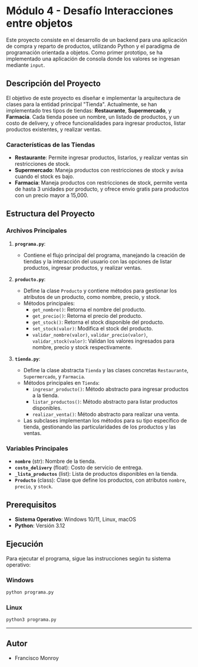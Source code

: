 # Módulo 4  - Desafío Interacciones entre objetos

Este proyecto consiste en el desarrollo de un backend para una aplicación de compra y reparto de productos, utilizando Python y el paradigma de programación orientada a objetos. Como primer prototipo, se ha implementado una aplicación de consola donde los valores se ingresan mediante `input`.

## Descripción del Proyecto

El objetivo de este proyecto es diseñar e implementar la arquitectura de clases para la entidad principal "Tienda". Actualmente, se han implementado tres tipos de tiendas: **Restaurante**, **Supermercado**, y **Farmacia**. Cada tienda posee un nombre, un listado de productos, y un costo de delivery, y ofrece funcionalidades para ingresar productos, listar productos existentes, y realizar ventas.

### Características de las Tiendas

- **Restaurante**: Permite ingresar productos, listarlos, y realizar ventas sin restricciones de stock.
- **Supermercado**: Maneja productos con restricciones de stock y avisa cuando el stock es bajo.
- **Farmacia**: Maneja productos con restricciones de stock, permite venta de hasta 3 unidades por producto, y ofrece envío gratis para productos con un precio mayor a 15,000.

## Estructura del Proyecto

### Archivos Principales

1. **`programa.py`**:
   - Contiene el flujo principal del programa, manejando la creación de tiendas y la interacción del usuario con las opciones de listar productos, ingresar productos, y realizar ventas.

2. **`producto.py`**:
   - Define la clase `Producto` y contiene métodos para gestionar los atributos de un producto, como nombre, precio, y stock.
   - Métodos principales:
     - `get_nombre()`: Retorna el nombre del producto.
     - `get_precio()`: Retorna el precio del producto.
     - `get_stock()`: Retorna el stock disponible del producto.
     - `set_stock(valor)`: Modifica el stock del producto.
     - `validar_nombre(valor)`, `validar_precio(valor)`, `validar_stock(valor)`: Validan los valores ingresados para nombre, precio y stock respectivamente.

3. **`tienda.py`**:
   - Define la clase abstracta `Tienda` y las clases concretas `Restaurante`, `Supermercado`, y `Farmacia`.
   - Métodos principales en `Tienda`:
     - `ingresar_producto()`: Método abstracto para ingresar productos a la tienda.
     - `listar_productos()`: Método abstracto para listar productos disponibles.
     - `realizar_venta()`: Método abstracto para realizar una venta.
   - Las subclases implementan los métodos para su tipo específico de tienda, gestionando las particularidades de los productos y las ventas.

### Variables Principales

- **`nombre`** (str): Nombre de la tienda.
- **`costo_delivery`** (float): Costo de servicio de entrega.
- **`_lista_productos`** (list): Lista de productos disponibles en la tienda.
- **`Producto`** (class): Clase que define los productos, con atributos `nombre`, `precio`, y `stock`.

## Prerequisitos

- **Sistema Operativo**: Windows 10/11, Linux, macOS
- **Python**: Versión 3.12

## Ejecución

Para ejecutar el programa, sigue las instrucciones según tu sistema operativo:

### Windows

```bash
python programa.py
```

### Linux

```bash
python3 programa.py
```
------------------------------------------
## Autor

- Francisco Monroy

